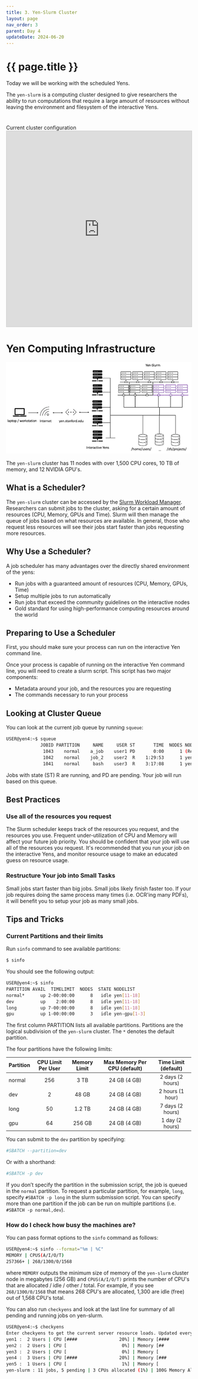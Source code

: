 ```yaml
---
title: 3. Yen-Slurm Cluster 
layout: page
nav_order: 3
parent: Day 4
updateDate: 2024-06-20
---
```


# {{ page.title }}

Today we will be working with the scheduled Yens.

The `yen-slurm` is a computing cluster designed to give researchers the ability to run computations that require a large amount of resources without leaving the environment and filesystem of the interactive Yens.

<div class="row">
    <div class="col-lg-12">
      <H1> </H1>
    </div>
  </div>
  <div class="row">
    <div class="col-lg-12">
     <div class="fontAwesomeStyle"><i class="fas fa-tachometer-alt"></i> Current cluster configuration</div>
<iframe class="airtable-embed" src="https://airtable.com/embed/shr0XAunXoKz62Zgl?backgroundColor=purple" frameborder="0" onmousewheel="" width="100%" height="533" style="background: transparent; border: 1px solid #ccc;"></iframe>
    </div>
    <div class="col col-md-2"></div>
  </div>

# Yen Computing Infrastructure
![](../assets/images/yen-computing-infrastructure.png)

The `yen-slurm` cluster has 11 nodes with over 1,500 CPU cores, 10 TB of memory, and 12 NVIDIA GPU's.

## What is a Scheduler?

The `yen-slurm` cluster can be accessed by the [Slurm Workload Manager](https://slurm.schedmd.com/).  Researchers can submit jobs to the cluster, asking for a certain amount of resources (CPU, Memory, GPUs and Time).  Slurm will then manage the queue of jobs based on what resources are available. In general, those who request less resources will see their jobs start faster than jobs requesting more resources.

## Why Use a Scheduler?

A job scheduler has many advantages over the directly shared environment of the yens:

* Run jobs with a guaranteed amount of resources (CPU, Memory, GPUs, Time)
* Setup multiple jobs to run automatically
* Run jobs that exceed the community guidelines on the interactive nodes
* Gold standard for using high-performance computing resources around the world

## Preparing to Use a Scheduler

First, you should make sure your process can run on the interactive Yen command line.  

Once your process is capable of running on the interactive Yen command line, you will need to create a slurm script.  This script has two major components:

* Metadata around your job, and the resources you are requesting
* The commands necessary to run your process


## Looking at Cluster Queue 

You can look at the current job queue by running `squeue`:

```bash
USER@yen4:~$ squeue
             JOBID PARTITION     NAME     USER ST       TIME  NODES NODELIST(REASON)
              1043    normal    a_job    user1 PD       0:00      1 (Resources)
              1042    normal    job_2    user2  R    1:29:53      1 yen11
              1041    normal     bash    user3  R    3:17:08      1 yen11
```

Jobs with state (ST) R are running, and PD are pending.  Your job will run based on this queue.

## Best Practices

### Use all of the resources you request

The Slurm scheduler keeps track of the resources you request, and the resources you use. Frequent under-utilization of CPU and Memory will affect your future job priority.  You should be confident that your job will use all of the resources you request.  It's recommended that you run your job on the interactive Yens, and monitor resource usage to make an educated guess on resource usage.

### Restructure Your job into Small Tasks

Small jobs start faster than big jobs. Small jobs likely finish faster too.  If your job requires doing the same process many times (i.e. OCR'ing many PDFs), it will benefit you to setup your job as many small jobs.

## Tips and Tricks

### Current Partitions and their limits

Run `sinfo` command to see available partitions:

```bash
$ sinfo
```

You should see the following output:

```bash
USER@yen4:~$ sinfo
PARTITION AVAIL  TIMELIMIT  NODES  STATE NODELIST
normal*      up 2-00:00:00      8   idle yen[11-18]
dev          up    2:00:00      8   idle yen[11-18]
long         up 7-00:00:00      8   idle yen[11-18]
gpu          up 1-00:00:00      3   idle yen-gpu[1-3]
```

The first column PARTITION lists all available partitions. Partitions are the logical subdivision
of the `yen-slurm` cluster. The `*` denotes the default partition.

The four partitions have the following limits:

| Partition      | CPU Limit Per User | Memory Limit           | Max Memory Per CPU (default)  | Time Limit (default) |
| -------------- | :----------------: | :--------------------: | :----------------------------:| :-------------------:|
|  normal       |    256             | 3 TB                   |   24 GB (4 GB)                | 2 days  (2 hours)    |
|  dev           |    2               | 48 GB                  |   24 GB (4 GB)                | 2 hours (1 hour)     |
|  long          |    50              |  1.2 TB                |   24 GB (4 GB)                | 7 days (2 hours)     |
|  gpu           |    64              |  256 GB                |   24 GB (4 GB)                | 1 day (2 hours)      |


You can submit to the `dev` partition by specifying:

```bash
#SBATCH --partition=dev
```

Or with a shorthand:

```bash
#SBATCH -p dev
```

If you don’t specify the partition in the submission script, the job is queued in the `normal` partition. To request a particular partition, for example, `long`, specify `#SBATCH -p long` in the slurm submission script. You can specify more than one partition if the job can be run on multiple partitions (i.e. `#SBATCH -p normal,dev`).

### How do I check how busy the machines are?

You can pass format options to the `sinfo` command as follows:

```bash
USER@yen4:~$ sinfo --format="%m | %C"
MEMORY | CPUS(A/I/O/T)
257366+ | 268/1300/0/1568
```

where `MEMORY` outputs the minimum size of memory of the `yen-slurm` cluster node in megabytes (256 GB) and
`CPUS(A/I/O/T)` prints the number of CPU's that are allocated / idle / other / total.
For example, if you see `268/1300/0/1568` that means 268 CPU's are allocated, 1,300 are idle (free) out of 1,568 CPU's total.

You can also run `checkyens` and look at the last line for summary of all pending and running jobs on yen-slurm.

```bash
USER@yen4:~$ checkyens
Enter checkyens to get the current server resource loads. Updated every minute.
yen1 :  2 Users | CPU [####                20%] | Memory [####                20%] | updated 2024-06-20-07:58:00
yen2 :  2 Users | CPU [                     0%] | Memory [##                  11%] | updated 2024-06-20-07:58:01
yen3 :  2 Users | CPU [                     0%] | Memory [                     3%] | updated 2024-06-20-07:57:04
yen4 :  3 Users | CPU [####                20%] | Memory [###                 15%] | updated 2024-06-20-07:58:00
yen5 :  1 Users | CPU [                     1%] | Memory [                     3%] | updated 2024-06-20-07:58:02
yen-slurm : 11 jobs, 5 pending | 3 CPUs allocated (1%) | 100G Memory Allocated (2%) | updated 2024-06-20-07:58:02
```
